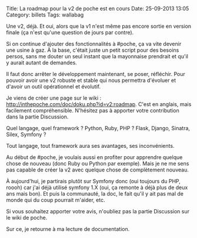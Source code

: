 Title: La roadmap pour la v2 de poche est en cours
Date: 25-09-2013 13:05
Category: billets
Tags: wallabag

Une v2, déjà. Et oui, alors que la v1 n'est même pas encore sortie en version finale (ça n'est qu'une question de jours par contre).

Si on continue d'ajouter des fonctionnalités à #poche, ça va vite devenir une usine à gaz. À la base, c'était juste un petit script pour des besoins persos, sans me douter un seul instant que la mayonnaise prendrait et qu'il y aurait autant de demandes.

Il faut donc arrêter le développement maintenant, se poser, réfléchir. Pour pouvoir avoir une v2 robuste et stable qui nous permettra d'évoluer et d'avoir un outil opérationnel et évolutif.

Je viens de créer une page sur le wiki : http://inthepoche.com/doc/doku.php?id=v2:roadmap. C'est en anglais, mais facilement compréhensible. N'hésitez pas à apporter votre contribution dans la partie Discussion.

Quel langage, quel framework ? Python, Ruby, PHP ? Flask, Django, Sinatra, Silex, Symfony ?

Tout langage, tout framework aura ses avantages, ses inconvénients.

Au début de #poche, je voulais aussi en profiter pour apprendre quelque chose de nouveau (donc Ruby ou Python par exemple). Mais je ne me sens pas capable de créer la v2 avec quelque chose de complètement nouveau.

À aujourd'hui, je partirais plutôt sur Symfony donc (oui toujours du PHP, roooh) car j'ai déjà utilisé symfony 1.X (oui, ça remonte à déjà plus de deux ans mais bon). Et puis la communauté, la doc, le fait qu'il y ait pas mal de monde qui du coup pourrait m'aider, etc.

Si vous souhaitez apporter votre avis, n'oubliez pas la partie Discussion sur le wiki de poche.

Sur ce, je retourne à ma lecture de documentation.
